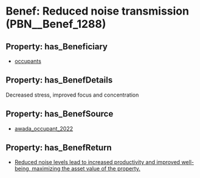 # Benef: __Reduced noise transmission__ (PBN__Benef_1288)

## Property: has_Beneficiary

* [occupants](../Stakeholder/PBN__Stakeholder_92)

## Property: has_BenefDetails

Decreased stress, improved focus and concentration

## Property: has_BenefSource

* [awada_occupant_2022](../Article/PBN__Article_273)

## Property: has_BenefReturn

* [Reduced noise levels lead to increased productivity and improved well-being, maximizing the asset value of the property.](../BenefReturn/PBN__BenefReturn_1453)

